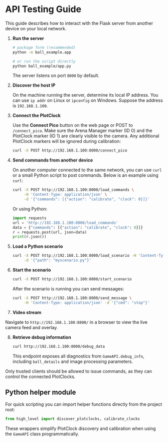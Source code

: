 # API Testing Guide

This guide describes how to interact with the Flask server from another device on
your local network.

1. **Run the server**

   ```bash
   # package form (recommended)
   python -m ball_example.app

   # or run the script directly
   python ball_example/app.py
   ```
   The server listens on port `8000` by default.

2. **Discover the host IP**

   On the machine running the server, determine its local IP address.  You can
   use `ip addr` on Linux or `ipconfig` on Windows.  Suppose the address is
   `192.168.1.100`.

3. **Connect the PlotClock**

   Use the **Connect Pico** button on the web page or POST to `/connect_pico`.
   Make sure the Arena Manager marker (ID 0) and the PlotClock marker (ID 1) are
   clearly visible to the camera.  Any additional PlotClock markers will be
   ignored during calibration:

   ```bash
   curl -X POST http://192.168.1.100:8000/connect_pico
   ```

4. **Send commands from another device**

   On another computer connected to the same network, you can use `curl` or a
   small Python script to post commands.  Below is an example using `curl`:

   ```bash
   curl -X POST http://192.168.1.100:8000/load_commands \
        -H 'Content-Type: application/json' \
        -d '{"commands": [{"action": "calibrate", "clock": 0}]}'
   ```

   Or using Python:

   ```python
   import requests
   url = 'http://192.168.1.100:8000/load_commands'
   data = {"commands": [{"action": "calibrate", "clock": 0}]}
   r = requests.post(url, json=data)
   print(r.json())
   ```

5. **Load a Python scenario**

   ```bash
   curl -X POST http://192.168.1.100:8000/load_scenario -H 'Content-Type: application/json' \
        -d '{"path": "myscenario.py"}'
   ```

6. **Start the scenario**

   ```bash
   curl -X POST http://192.168.1.100:8000/start_scenario
   ```

   After the scenario is running you can send messages:

   ```bash
   curl -X POST http://192.168.1.100:8000/send_message \
        -H 'Content-Type: application/json' -d '{"cmd": "stop"}'
   ```

7. **Video stream**

Navigate to `http://192.168.1.100:8000/` in a browser to view the live
   camera feed and overlay.

8. **Retrieve debug information**

   ```bash
   curl http://192.168.1.100:8000/debug_data
   ```

   This endpoint exposes all diagnostics from `GameAPI.debug_info`,
   including `ball_details` and image processing parameters.

Only trusted clients should be allowed to issue commands, as they can control the
connected PlotClocks.

## Python helper module

For quick scripting you can import helper functions directly from the project
root:

```python
from high_level import discover_plotclocks, calibrate_clocks
```

These wrappers simplify PlotClock discovery and calibration when using the
`GameAPI` class programmatically.
